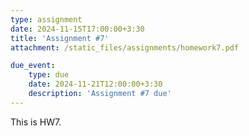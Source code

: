 ```yaml
---
type: assignment
date: 2024-11-15T17:00:00+3:30
title: 'Assignment #7'
attachment: /static_files/assignments/homework7.pdf

due_event: 
    type: due
    date: 2024-11-21T12:00:00+3:30
    description: 'Assignment #7 due'
---
```

This is HW7.
